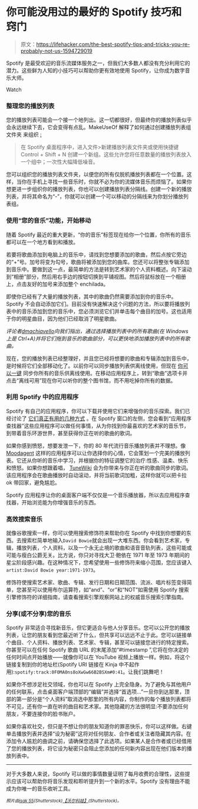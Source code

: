 # 你可能没用过的最好的 Spotify 技巧和窍门

> 原文：<https://lifehacker.com/the-best-spotify-tips-and-tricks-you-re-probably-not-us-1594729019>

Spotify 是最受欢迎的音乐流媒体服务之一，但我们大多数人都没有充分利用它的潜力。这些鲜为人知的小技巧可以帮助你更有效地使用 Spotify，让你成为数字音乐大师。

Watch

### 整理您的播放列表

您的播放列表可能会一个接一个地列出。这一切都很好，但最终你的播放列表似乎会永远继续下去，它会变得有点乱。MakeUseOf 解释了如何通过创建播放列表组文件夹 来组织 [:](http://www.makeuseof.com/tag/4-ways-youre-using-spotify-wrong-without-even-knowing-it/)

> 在 Spotify 桌面程序中，进入文件>新建播放列表文件夹或使用快捷键 Control + Shift + N 创建一个新组。这些允许您将任意数量的播放列表放入一个组中；一次性大幅降低噪音。

您可以组织您的播放列表文件夹，以便您的所有仅脱机播放列表都在一个位置。这样，当你在手机上寻找一些音乐时，你就不必为你的流媒体音乐而烦恼了。如果你想更进一步组织你的播放列表，你也可以创建播放列表分隔线。创建一个新的播放列表，并将其命名为“-”，你就可以创建一个可以移动的分隔线来为你划分播放列表组。

### 使用“您的音乐”功能，开始移动

随着 Spotify 最近的重大更新，“你的音乐”标签现在给你一个位置，你所有的音乐都可以在一个地方看到和播放。

若要将歌曲添加到电脑上的音乐中，请找到您想要添加的歌曲，然后点按它旁边的“+”号。加号将变为勾号，歌曲将被添加到您的曲库。您还可以将整张专辑添加到音乐中。要做到这一点，最简单的方法是转到艺术家的个人资料概述。向下滚动到“相册”部分，然后用右手边的按钮切换到平铺视图。然后将鼠标放在一个相册上，点击友好的加号来添加整个 enchilada。

即使你已经有了大量的播放列表，其中的歌曲仍然需要添加到你的音乐中。Spotify 不会自动添加它们。目前没有快速解决这个问题的方法，所以要将播放列表中的音乐添加到您的音乐中，您必须浏览它们并单击每个曲目的加号。这也适用于你的明星曲目，因为他们已经取消了明星歌曲。

*评论者*[*dmachiavello*](http://dmach27.kinja.com/)*向我们指出，通过选择播放列表中的所有歌曲(在 Windows 上是 Ctrl+A)并将它们拖到音乐的歌曲部分，可以更快地添加播放列表中的所有歌曲。*

现在，您的播放列表已经整理好，并且您已经将想要的歌曲和专辑添加到音乐中，是时候将它们全部移动化了。以前你可以同步播放列表供离线使用，但现在 [你可以一键](https://lifehacker.com/spotify-can-now-sync-all-your-music-for-offline-listeni-1584793314) 同步你所有的音乐供离线使用。在移动应用程序上，转到“歌曲”选项卡并点击“离线可用”现在你可以听你的整个图书馆，而不用吃掉你所有的数据。

### 利用 Spotify 中的应用程序

Spotify 有自己的应用程序，你可以下载并使用它们来增强你的音乐探索。我们已经讨论了 [它们真正有用的几种方式](https://lifehacker.com/why-spotify-apps-are-actually-pretty-useful-5981378) 。在 Spotify 窗口的左侧，您会看到“应用程序查找器”这些应用程序可以做任何事情，从为你找到你最喜欢的艺术家的音乐节，到带着音乐环游世界，甚至获得你正在听的歌曲的歌词。

如果你感到愤怒，想要发泄一下，你的 80 年代流行音乐播放列表并不理想。像 [Moodagent](http://open.spotify.com/app/moodagent) 这样的应用程序可以让你选择你的心情，它会策划一个完美的播放列表。它还从你听的音乐中学习，并根据你的特征调整它的治疗:性感、温柔、快乐和愤怒。如果你想跟着唱， [TuneWiki](http://open.spotify.com/app/tunewiki) 会为你带来与你正在听的歌曲同步的歌词。该应用程序会在歌曲播放时自动滚动，并将当前歌词加粗，这样你就可以把卡拉 ok 带回家，避免尴尬。

Spotify 应用程序让你的桌面客户端不仅仅是一个音乐播放器，所以去应用程序查找器，开始浏览能为你增强音乐的东西。

### 高效搜索音乐

就像谷歌搜索一样，你可以使用搜索修饰符来帮助你在 Spotify 中找到你想要的东西。去搜索栏简单地输入`David Bowie`就会出现一大堆东西。你会看到艺术家，专辑，播放列表，个人资料，以及一个永无止境的歌曲和语音音轨列表，这些可能或可能与瘦白公爵无关。比方说，你只对寻找大卫·鲍依在 1971 年至 1973 年期间的星尘阶段感兴趣。在这种情况下，您希望使用一些修饰符来缩小范围，您应该键入`artist:David Bowie year:1971-1973`。

修饰符使搜索艺术家、歌曲、专辑、发行日期和日期范围、流派、唱片标签变得简单，您甚至可以使用布尔运算符，如“and”、“or”和“NOT”如需使用 Spotify 搜索引擎修饰符的详细指南，请查看搜索引擎观察网站上的权威音乐搜索引擎指南。

### 分享(或不分享)您的音乐

Spotify 非常适合寻找新音乐，但它更适合与他人分享音乐。您可以公开您的播放列表，让您的朋友看到您最近听了什么，但共享可以远远不止于此。您可以链接单个曲目、个人资料、播放列表、艺术家、专辑，甚至可以链接您进行的特定搜索。你甚至可以在任何 Spotify 歌曲 URL 的末尾添加“#timestamp ”,它将在你决定的任何时间点开始播放——就像你可以在 YouTube 视频上播放一样。例如，将这个链接复制到你的地址栏(Spotify URI 链接在 Kinja 中不起作用):`spotify:track:0F0MA0ns8oXwGw66B2BSXm#0:41`。让我们跳舞吧！

如果你不想涉足社交领域，你也可以在 Spotify 上完全隐身。为了避免与其他用户的任何联系，点击桌面客户端顶部的“编辑”并选择“首选项…”一旦你到达那里，顶部的第一部分是“个人资料”取消选中那里的所有内容，你制作的每个播放列表都将不可见，还有你一直在听的曲目和艺术家。其他隐藏的方法很明显:不要添加任何朋友，不要连接你的脸书账户。

如果你喜欢社交，但只是不想让你的朋友知道你的罪恶快乐，你可以这样做。右键单击播放列表并选择“设为秘密”这将对任何朋友、合作者或关注者隐藏其内容。在添加令人尴尬的曲调之前，请确保您选择了此选项。如果某人是合作者或已经借用了您的播放列表，将它设为秘密只会阻止您添加的任何新内容出现在他们版本的播放列表中。

* * *

对于大多数人来说，Spotify 可以做的事情数量证明了每月收费的合理性，这些提示应该可以帮助你将音乐发现和聆听提升到一个新的水平。Spotify 没有理由不能成为你唯一的音乐收听工具。

<small>*照片由*</small>[<small>*isak 55*</small>](http://www.shutterstock.com/pic.mhtml?id=73973452&src=id)<small>*(Shutterstock)*</small>[<small>*【沃尔科娃】*</small>](http://www.shutterstock.com/pic.mhtml?id=66896299&src=id)<small>*(Shutterstock)。*</small>